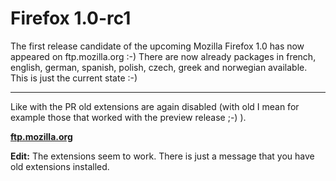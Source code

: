 # Firefox 1.0-rc1

<p><img src="http://www.zerokspot.com/uploads/firefox10rc1.jpg" alt="" class="left"/>The first release candidate of the upcoming Mozilla Firefox 1.0 has now appeared on ftp.mozilla.org :-) There are now already packages in french, english, german, spanish, polish, czech, greek and norwegian available. This is just the current state :-)</p>

-------------------------------



<p>Like with the PR old extensions are again disabled (with old I mean for example those that worked with the preview release ;-) ). </p>



<strong><a href="ftp://ftp.mozilla.org/pub/mozilla.org/firefox/releases/1.0rc1/">ftp.mozilla.org</a></strong>



<p><strong>Edit:</strong> The extensions seem to work. There is just a message that you have old extensions installed.</p>

